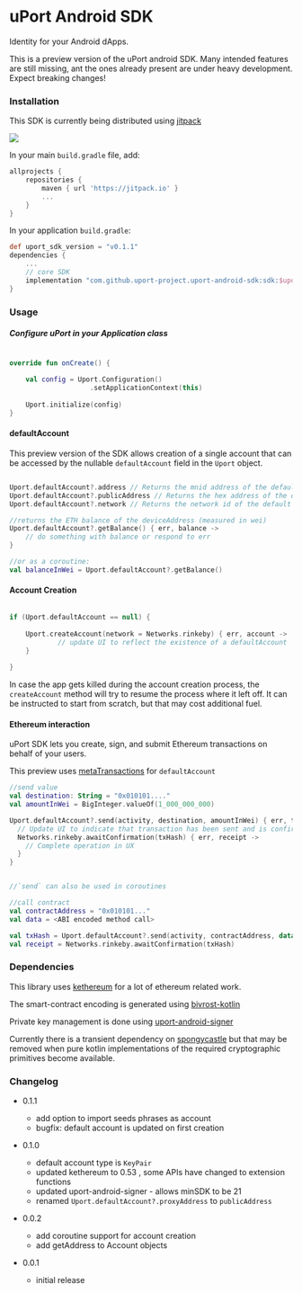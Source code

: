 # uPort Android SDK

Identity for your Android dApps.

This is a preview version of the uPort android SDK.
Many intended features are still missing, ant the ones already present are under heavy development.
Expect breaking changes!

### Installation

This SDK is currently being distributed using [jitpack](https://jitpack.io/)

[![](https://jitpack.io/v/uport-project/uport-android-sdk.svg)](https://jitpack.io/#uport-project/uport-android-sdk)

In your main `build.gradle` file, add:

```groovy
allprojects {
    repositories {
        maven { url 'https://jitpack.io' }
        ...
    }
}
```

In your application `build.gradle`:
```groovy
def uport_sdk_version = "v0.1.1"
dependencies {
    ...
    // core SDK
    implementation "com.github.uport-project.uport-android-sdk:sdk:$uport_sdk_version"
}
```

### Usage


##### Configure uPort in your Application class

```kotlin

override fun onCreate() {
    
    val config = Uport.Configuration()
                    .setApplicationContext(this)
    
    Uport.initialize(config)
}

```

#### defaultAccount

This preview version of the SDK allows creation of a single account
that can be accessed by the nullable `defaultAccount` field in the `Uport` object.

```kotlin

Uport.defaultAccount?.address // Returns the mnid address of the default account
Uport.defaultAccount?.publicAddress // Returns the hex address of the default account
Uport.defaultAccount?.network // Returns the network id of the default account

//returns the ETH balance of the deviceAddress (measured in wei)
Uport.defaultAccount?.getBalance() { err, balance ->
    // do something with balance or respond to err
}

//or as a coroutine:
val balanceInWei = Uport.defaultAccount?.getBalance()

```

#### Account Creation

```kotlin

if (Uport.defaultAccount == null) {
    
    Uport.createAccount(network = Networks.rinkeby) { err, account ->
            // update UI to reflect the existence of a defaultAccount
    }
    
}
```

In case the app gets killed during the account creation process, the `createAccount` method will try to resume the process where it left off.
It can be instructed to start from scratch, but that may cost additional fuel.

#### Ethereum interaction

uPort SDK lets you create, sign, and submit Ethereum transactions on behalf of your users.

This preview uses [metaTransactions](https://medium.com/uport/making-uport-smart-contracts-smarter-part-3-fixing-user-experience-with-meta-transactions-105209ed43e0) for `defaultAccount`


```kotlin
//send value
val destination: String = "0x010101...."
val amountInWei = BigInteger.valueOf(1_000_000_000)

Uport.defaultAccount?.send(activity, destination, amountInWei) { err, txHash ->
  // Update UI to indicate that transaction has been sent and is confirming
  Networks.rinkeby.awaitConfirmation(txHash) { err, receipt ->
    // Complete operation in UX
  }
}


//`send` can also be used in coroutines

//call contract
val contractAddress = "0x010101..."
val data = <ABI encoded method call>

val txHash = Uport.defaultAccount?.send(activity, contractAddress, data)
val receipt = Networks.rinkeby.awaitConfirmation(txHash)

```


### Dependencies

This library uses [kethereum](https://github.com/walleth/kethereum) for a lot of ethereum related work.

The smart-contract encoding is generated using [bivrost-kotlin](https://github.com/gnosis/bivrost-kotlin)

Private key management is done using [uport-android-signer](https://github.com/uport-project/uport-android-signer)

Currently there is a transient dependency on [spongycastle](https://rtyley.github.io/spongycastle/)
but that may be removed when pure kotlin implementations of the required cryptographic primitives become available. 


### Changelog

* 0.1.1
    * add option to import seeds phrases as account
    * bugfix: default account is updated on first creation 

* 0.1.0
    * default account type is `KeyPair`
    * updated kethereum to 0.53 , some APIs have changed to extension functions
    * updated uport-android-signer - allows minSDK to be 21
    * renamed `Uport.defaultAccount?.proxyAddress` to `publicAddress`
    
* 0.0.2
    * add coroutine support for account creation
    * add getAddress to Account objects
    
* 0.0.1
    * initial release